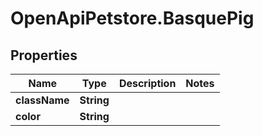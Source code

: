 # OpenApiPetstore.BasquePig

## Properties

Name | Type | Description | Notes
------------ | ------------- | ------------- | -------------
**className** | **String** |  | 
**color** | **String** |  | 


